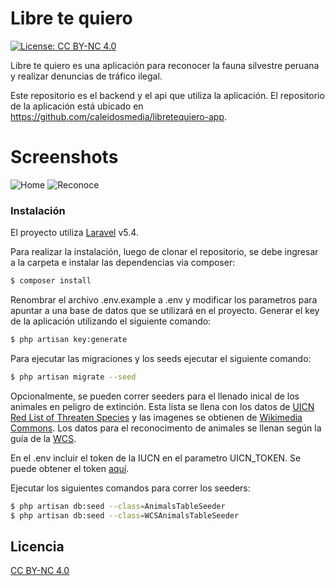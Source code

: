 # Libre te quiero

[![License: CC BY-NC 4.0](https://img.shields.io/badge/License-CC%20BY--NC%204.0-lightgrey.svg)](https://creativecommons.org/licenses/by-nc/4.0/)

Libre te quiero es una aplicación para reconocer la fauna silvestre peruana y realizar denuncias de tráfico ilegal.

Este repositorio es el backend y el api que utiliza la aplicación. El repositorio de la aplicación está ubicado en https://github.com/caleidosmedia/libretequiero-app.

# Screenshots
![Home](http://caleidos.pe/libre-te-quiero/home.jpg) ![Reconoce](http://caleidos.pe/libre-te-quiero/reconoce.png)


### Instalación

El proyecto utiliza [Laravel](https://laravel.com/docs/5.4) v5.4.

Para realizar la instalación, luego de clonar el repositorio, se debe ingresar a la carpeta e instalar las dependencias via composer:

```sh
$ composer install
```

Renombrar el archivo .env.example a .env y modificar los parametros para apuntar a una base de datos que se utilizará en el proyecto. Generar el key de la aplicación utilizando el siguiente comando:
```sh
$ php artisan key:generate
```

Para ejecutar las migraciones y los seeds ejecutar el siguiente comando:
```sh
$ php artisan migrate --seed
```

Opcionalmente, se pueden correr seeders para el llenado inical de los animales en peligro de extinción. Esta lista se llena con los datos de [UICN Red List of Threaten Species](http://www.iucnredlist.org/)  y las imagenes se obtienen de [Wikimedia Commons](https://commons.wikimedia.org/wiki/Main_Page). Los datos para el reconocimento de animales se llenan según la guía de la [WCS](https://peru.wcs.org/DesktopModules/Bring2mind/DMX/Download.aspx?EntryId=32151&PortalId=94&DownloadMethod=attachment).

En el .env incluir el token de la IUCN en el parametro UICN_TOKEN. Se puede obtener el token [aquí](http://apiv3.iucnredlist.org/api/v3/token).

Ejecutar los siguientes comandos para correr los seeders:
```sh
$ php artisan db:seed --class=AnimalsTableSeeder
$ php artisan db:seed --class=WCSAnimalsTableSeeder
```


Licencia
----
[CC BY-NC 4.0](https://creativecommons.org/licenses/by-nc/4.0/)